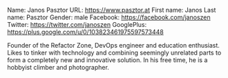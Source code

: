 Name: Janos Pasztor
URL: https://www.pasztor.at
First name: Janos
Last name: Pasztor
Gender: male
Facebook: https://facebook.com/janoszen
Twitter: https://twitter.com/janoszen
GooglePlus: https://plus.google.com/u/0/103823461975597573448

Founder of the Refactor Zone, DevOps engineer and education enthusiast. Likes to tinker with technology and combining 
seemingly unrelated parts to form a completely new and innovative solution. In his free time, he is a hobbyist 
climber and photographer.

